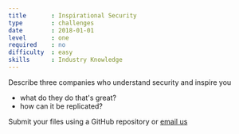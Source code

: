 ```yaml
---
title       : Inspirational Security
type        : challenges
date        : 2018-01-01
level       : one
required    : no
difficulty  : easy
skills      : Industry Knowledge
---
```

Describe three companies who understand security and inspire you

- what do they do that's great?
- how can it be replicated?

Submit your files using a GitHub repository or [email us](mailto:project-cx@photobox.com)
